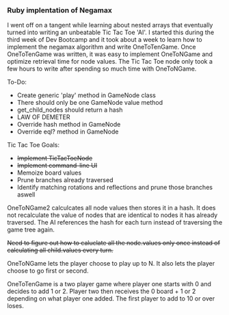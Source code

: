 ### Ruby implentation of Negamax #####

I went off on a tangent while learning about nested arrays that eventually turned into writing an unbeatable Tic Tac Toe 'AI'. I started this during the third week of Dev Bootcamp and it took about a week to learn how to implement the negamax algorithm and write OneToTenGame. Once OneToTenGame was written, it was easy to implement OneToNGame and optimize retrieval time for node values. The Tic Tac Toe node only took a few hours to write after spending so much time with OneToNGame.

To-Do:
- Create generic 'play' method in GameNode class
- There should only be one GameNode value method
- get_child_nodes should return a hash
- LAW OF DEMETER
- Override hash method in GameNode
- Override eql? method in GameNode

Tic Tac Toe Goals:

- ~~Implement TicTacToeNode~~
- ~~Implement command-line UI~~
- Memoize board values
- Prune branches already traversed
- Identify matching rotations and reflections and prune those branches aswell

OneToNGame2 calculcates all node values then stores it in a hash. It does not recalculate the value of nodes that are identical to nodes it has already traversed. The AI references the hash for each turn instead of traversing the game tree again.

~~Need to figure out how to caluclate all the node.values only once instead of calculating all child.values every turn.~~

OneToNGame lets the player choose to play up to N. It also lets the player choose to go first or second.

OneToTenGame is a two player game where player one starts with 0 and decides to add 1 or 2. Player two then receives the 0 board + 1 or 2 depending on what player one added. The first player to add to 10 or over loses.